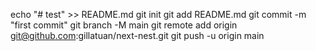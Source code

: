 echo "# test" >> README.md
git init
git add README.md
git commit -m "first commit"
git branch -M main
git remote add origin git@github.com:gillatuan/next-nest.git
git push -u origin main

